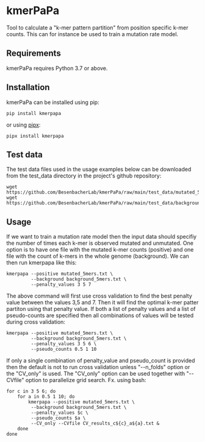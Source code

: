 # kmerPaPa
Tool to calculate a "k-mer pattern partition" from position specific k-mer counts. This can for instance be used to train a mutation rate model.

## Requirements
kmerPaPa requires Python 3.7 or above.

## Installation
kmerPaPa can be installed using pip:
```
pip install kmerpapa
```
or using [pipx](https://pypa.github.io/pipx/):
```
pipx install kmerpapa
```

## Test data
The test data files used in the usage examples below can be downloaded from the test_data directory in the project's github repository:
```
wget https://github.com/BesenbacherLab/kmerPaPa/raw/main/test_data/mutated_5mers.txt
wget https://github.com/BesenbacherLab/kmerPaPa/raw/main/test_data/background_5mers.txt
```

## Usage
If we want to train a mutation rate model then the input data should specifiy the number of times each k-mer is observed mutated and unmutated. One option is to have one file with the mutated k-mer counts (positive) and one file with the count of k-mers in the whole genome (background).  We can then run kmerpapa like this:
```
kmerpapa --positive mutated_5mers.txt \
         --background background_5mers.txt \
         --penalty_values 3 5 7
```
The above command will first use cross validation to find the best penalty value between the values 3,5 and 7. Then it will find the optimal k-mer patter partiton using that penalty value.
If both a list of penalty values and a list of pseudo-counts are specified then all combinations of values will be tested during cross validation:
```
kmerpapa --positive mutated_5mers.txt \
         --background background_5mers.txt \
         --penalty_values 3 5 6 \
         --pseudo_counts 0.5 1 10
```
If only a single combination of penalty_value and pseudo_count is provided then the default is not to run cross validation unless "--n_folds" option or the "CV_only" is used. The "CV_only" option can be used together with "--CVfile" option to parallelize grid search.
Fx. using bash:
```
for c in 3 5 6; do
    for a in 0.5 1 10; do
        kmerpapa --positive mutated_5mers.txt \
         --background background_5mers.txt \
         --penalty_values $c \
         --pseudo_counts $a \
         --CV_only --CVfile CV_results_c${c}_a${a}.txt &
    done
done
```
